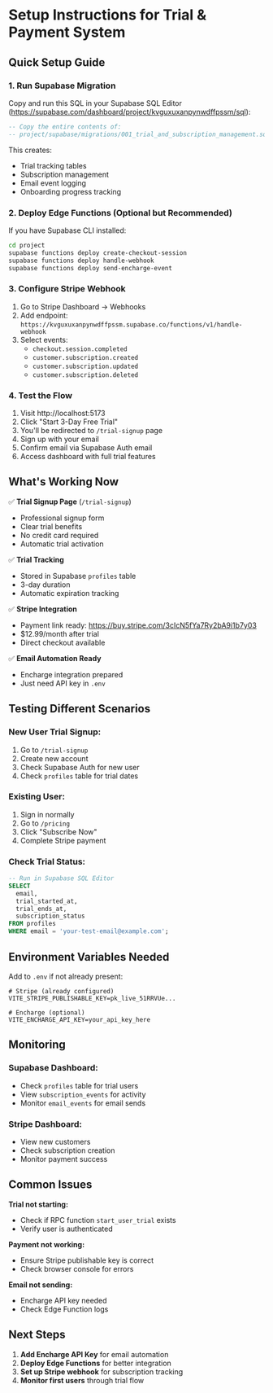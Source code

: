 # Setup Instructions for Trial & Payment System

## Quick Setup Guide

### 1. Run Supabase Migration

Copy and run this SQL in your Supabase SQL Editor (https://supabase.com/dashboard/project/kvguxuxanpynwdffpssm/sql):

```sql
-- Copy the entire contents of:
-- project/supabase/migrations/001_trial_and_subscription_management.sql
```

This creates:

- Trial tracking tables
- Subscription management
- Email event logging
- Onboarding progress tracking

### 2. Deploy Edge Functions (Optional but Recommended)

If you have Supabase CLI installed:

```bash
cd project
supabase functions deploy create-checkout-session
supabase functions deploy handle-webhook
supabase functions deploy send-encharge-event
```

### 3. Configure Stripe Webhook

1. Go to Stripe Dashboard → Webhooks
2. Add endpoint: `https://kvguxuxanpynwdffpssm.supabase.co/functions/v1/handle-webhook`
3. Select events:
   - `checkout.session.completed`
   - `customer.subscription.created`
   - `customer.subscription.updated`
   - `customer.subscription.deleted`

### 4. Test the Flow

1. Visit http://localhost:5173
2. Click "Start 3-Day Free Trial"
3. You'll be redirected to `/trial-signup` page
4. Sign up with your email
5. Confirm email via Supabase Auth email
6. Access dashboard with full trial features

## What's Working Now

✅ **Trial Signup Page** (`/trial-signup`)

- Professional signup form
- Clear trial benefits
- No credit card required
- Automatic trial activation

✅ **Trial Tracking**

- Stored in Supabase `profiles` table
- 3-day duration
- Automatic expiration tracking

✅ **Stripe Integration**

- Payment link ready: https://buy.stripe.com/3cIcN5fYa7Ry2bA9i1b7y03
- $12.99/month after trial
- Direct checkout available

✅ **Email Automation Ready**

- Encharge integration prepared
- Just need API key in `.env`

## Testing Different Scenarios

### New User Trial Signup:

1. Go to `/trial-signup`
2. Create new account
3. Check Supabase Auth for new user
4. Check `profiles` table for trial dates

### Existing User:

1. Sign in normally
2. Go to `/pricing`
3. Click "Subscribe Now"
4. Complete Stripe payment

### Check Trial Status:

```sql
-- Run in Supabase SQL Editor
SELECT
  email,
  trial_started_at,
  trial_ends_at,
  subscription_status
FROM profiles
WHERE email = 'your-test-email@example.com';
```

## Environment Variables Needed

Add to `.env` if not already present:

```env
# Stripe (already configured)
VITE_STRIPE_PUBLISHABLE_KEY=pk_live_51RRVUe...

# Encharge (optional)
VITE_ENCHARGE_API_KEY=your_api_key_here
```

## Monitoring

### Supabase Dashboard:

- Check `profiles` table for trial users
- View `subscription_events` for activity
- Monitor `email_events` for email sends

### Stripe Dashboard:

- View new customers
- Check subscription creation
- Monitor payment success

## Common Issues

**Trial not starting:**

- Check if RPC function `start_user_trial` exists
- Verify user is authenticated

**Payment not working:**

- Ensure Stripe publishable key is correct
- Check browser console for errors

**Email not sending:**

- Encharge API key needed
- Check Edge Function logs

## Next Steps

1. **Add Encharge API Key** for email automation
2. **Deploy Edge Functions** for better integration
3. **Set up Stripe webhook** for subscription tracking
4. **Monitor first users** through trial flow
